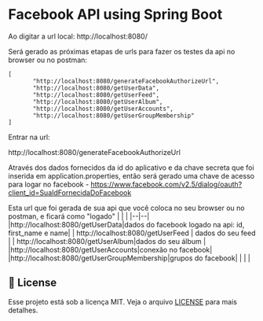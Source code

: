 # Facebook API using Spring Boot

  

Ao digitar a url local: http://localhost:8080/

  

Será gerado as próximas etapas de urls para fazer os testes da api no browser ou no postman:

  

    [
           "http://localhost:8080/generateFacebookAuthorizeUrl",
           "http://localhost:8080/getUserData",
           "http://localhost:8080/getUserFeed",
           "http://localhost:8080/getUserAlbum",
           "http://localhost:8080/getUserAccounts",
           "http://localhost:8080/getUserGroupMembership"
    ]

  

Entrar na url:

  

http://localhost:8080/generateFacebookAuthorizeUrl

  

Através dos dados fornecidos da id do aplicativo e da chave secreta que foi inserida em application.properties, então será gerado uma chave de acesso para logar no facebook - https://www.facebook.com/v2.5/dialog/oauth?client_id=SuaIdFornecidaDoFacebook

  

Esta url que foi gerada de sua api que você coloca no seu browser ou no postman, e ficará como "logado"
|  |  |
|--|--|
|http://localhost:8080/getUserData|dados do facebook logado na api: id, first_name e name|
| http://localhost:8080/getUserFeed |  dados do seu feed |
| http://localhost:8080/getUserAlbum|dados do seu álbum |
|http://localhost:8080/getUserAccounts|conexão no facebook|
|http://localhost:8080/getUserGroupMembership|grupos do facebook|
|  |  |

## 📝 License

Esse projeto está sob a licença MIT. Veja o arquivo [LICENSE](LICENSE) para mais detalhes.